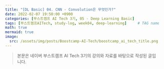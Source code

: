 ```yaml
---
title: "[DL Basic] 04. CNN - Convolution은 무엇인가?"
date: 2022-02-07 19:50:00 +0900
categories: [부스트캠프 AI Tech 3기, 05 - Deep Learning Basic]
tags: [부스트캠프AITech, study-log, week04, deep-learning]     # TAG names should always be lowercase
math: true
mermaid: true
image: 
  src: /assets/img/posts/Boostcamp-AI-Tech/boostcamp_ai_tech_title.png
---
```

> 본문은 네이버 부스트캠프 AI Tech 3기의 강의와 자료를 바탕으로 작성된 글입니다.

<br>

